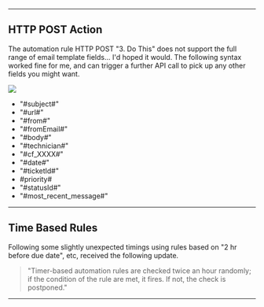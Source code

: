 -----

## HTTP POST Action

The automation rule HTTP POST "3. Do This" does not support the full range of email template fields... I'd hoped it would. The following syntax worked fine for me, and can trigger a further API call to pick up any other fields you might want.

![](https://github.com/jonathancraddock/Jitbit-Custom/blob/9a080ab923b42a99ad7cfcd7736c8ae2a40998f6/screencap/jitbit-post-yaml.png)

* "#subject#"
* "#url#"
* "#from#"
* "#fromEmail#"
* "#body#"
* "#technician#"
* "#cf_XXXX#"
* "#date#"
* "#ticketId#"
* #priority#
* "#statusId#"
* "#most_recent_message#"

-----

## Time Based Rules

Following some slightly unexpected timings using rules based on "2 hr before due date", etc, received the following update.

> "Timer-based automation rules are checked twice an hour randomly; if the condition of the rule are met, it fires. If not, the check is postponed."  

-----
